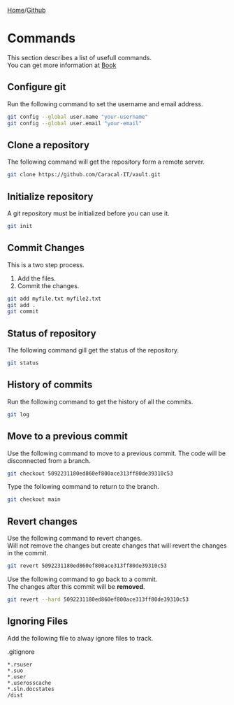 [Home](../index.md)/[Github](./index.md)
# Commands

This section describes a list of usefull commands.  
You can get more information at [Book](https://git-scm.com/book/en/v2)

## Configure git

Run the following command to set the username and email address.

```bash
git config --global user.name "your-username"
git config --global user.email "your-email"
```

## Clone a repository

The following command will get the repository form a remote server.  

```bash
git clone https://github.com/Caracal-IT/vault.git
```

## Initialize repository

A git repository must be initialized before you can use it.

```bash
git init
```

## Commit Changes

This is a two step process.  
1. Add the files.  
2. Commit the changes.

```bash
git add myfile.txt myfile2.txt
git add . 
git commit
```

## Status of repository

The following command gill get the status of the repository.

```bash
git status
```

## History of commits

Run the following command to get the history of all the commits.  

```bash
git log
```

## Move to a previous commit

Use the following command to move to a previous commit. 
The code will be disconnected from a branch. 

```bash
git checkout 5092231180ed860ef800ace313ff80de39310c53
```

Type the following command to return to the branch.  

```bash
git checkout main
```

## Revert changes

Use the following command to revert changes.  
Will not remove the changes but create changes that will revert the changes in the commit.

```bash
git revert 5092231180ed860ef800ace313ff80de39310c53
```

Use the following command to go back to a commit.  
The changes after this commit will be **removed**.  

```bash
git revert --hard 5092231180ed860ef800ace313ff80de39310c53
```

## Ignoring Files

Add the following file to alway ignore files to track.  

.gitignore
```gitignore
*.rsuser
*.suo
*.user
*.userosscache
*.sln.docstates
/dist
```

